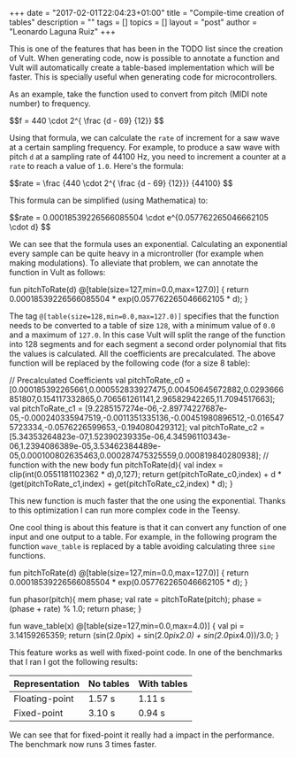 +++
date = "2017-02-01T22:04:23+01:00"
title = "Compile-time creation of tables"
description = ""
tags = []
topics = []
layout = "post"
author = "Leonardo Laguna Ruiz"
+++

<script type="text/javascript"
   src="https://cdn.mathjax.org/mathjax/latest/MathJax.js?config=TeX-AMS-MML_HTMLorMML">
</script>

This is one of the features that has been in the TODO list since the creation of Vult. When generating code, now is possible to annotate a function and Vult will automatically create a table-based implementation which will be faster. This is specially useful when generating code for microcontrollers.

<!--more-->


As an example, take the function used to convert from pitch (MIDI note number) to frequency.

<div>$$f = 440 \cdot 2^{ \frac {d - 69} {12}} $$</div>

Using that formula, we can calculate the `rate` of increment for a saw wave at a certain sampling frequency. For example, to produce a saw wave with pitch `d` at a sampling rate of 44100 Hz, you need to increment a counter at a `rate` to reach a value of `1.0`. Here's the formula:

<div>$$rate = \frac {440 \cdot 2^{ \frac {d - 69} {12}}} {44100} $$</div>

This formula can be simplified (using Mathematica) to:

<div>$$rate = 0.00018539226566085504 \cdot e^{0.057762265046662105 \cdot d} $$</div>

We can see that the formula uses an exponential. Calculating an exponential every sample can be quite heavy in a microntroller (for example when making modulations). To alleviate that problem, we can annotate the function in Vult as follows:

<div class="vult_code" id="snipet-1">fun pitchToRate(d) @[table(size=127,min=0.0,max=127.0)] {
   return 0.00018539226566085504 * exp(0.057762265046662105 * d);
}
</div>

The tag `@[table(size=128,min=0.0,max=127.0)]` specifies that the function needs to be converted to a table of size `128`, with a minimum value of `0.0` and a maximum of `127.0`. In this case Vult will split the range of the function into 128 segments and for each segment a second order polynomial that fits the values is calculated. All the coefficients are precalculated. The above function will be replaced by the following code (for a size 8 table):

<div class="vult_code" id="snipet-2">
// Precalculated Coefficients
val pitchToRate_c0 = [0.000185392265661,0.000552833927475,0.00450645672882,0.0293666851807,0.154117332865,0.706561261141,2.96582942265,11.7094517663];
val pitchToRate_c1 = [9.2285157274e-06,-2.89774227687e-05,-0.000240335947519,-0.0011351335136,-0.00451980896512,-0.0165475723334,-0.0576226599653,-0.194080429312];
val pitchToRate_c2 = [5.34353264823e-07,1.52390239335e-06,4.34596110343e-06,1.2394086389e-05,3.53462384489e-05,0.000100802635463,0.000287475325559,0.000819840280938];
// function with the new body
fun pitchToRate(d){
   val index = clip(int(0.0551181102362 * d),0,127);
   return get(pitchToRate_c0,index) + d * (get(pitchToRate_c1,index) + get(pitchToRate_c2,index) * d);
}
</div>

This new function is much faster that the one using the exponential. Thanks to this optimization I can run more complex code in the Teensy.

One cool thing is about this feature is that it can convert any function of one input and one output to a table. For example, in the following program the function `wave_table` is replaced by a table avoiding calculating three `sine` functions.


<div class="vult_code" id="snipet-3">fun pitchToRate(d) @[table(size=127,min=0.0,max=127.0)] {
   return 0.00018539226566085504 * exp(0.057762265046662105 * d);
}

fun phasor(pitch){
    mem phase;
    val rate = pitchToRate(pitch);
    phase = (phase + rate) % 1.0;
    return phase;
}

fun wave_table(x) @[table(size=127,min=0.0,max=4.0)] {
    val pi = 3.14159265359;
    return (sin(2.0*pi*x) + sin(2.0*pi*x*2.0) + sin(2.0*pi*x*4.0))/3.0;
}
</div>

This feature works as well with fixed-point code. In one of the benchmarks that I ran I got the following results:

<table class="table">
<thead>
   <tr> <th> Representation </th> <th> No tables </th> <th> With tables </th> </tr>
</thead>
<tbody>
   <tr> <td> Floating-point </td> <td> 1.57 s  </td> <td> 1.11 s </td> </tr>
   <tr> <td> Fixed-point </td> <td> 3.10 s  </td> <td> 0.94 s </td> </tr>
</tbody>
</table>

We can see that for fixed-point it really had a impact in the performance. The benchmark now runs 3 times faster.

<script type="text/javascript" src="../../javascripts/external/ace/ace.js"></script>
<script type="text/javascript" src="../../javascripts/main.js"></script>

